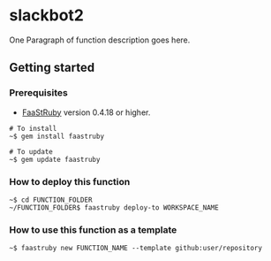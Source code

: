 # slackbot2
One Paragraph of function description goes here.
## Getting started
### Prerequisites
* [FaaStRuby](https://faastruby.io) version 0.4.18 or higher.
```
# To install
~$ gem install faastruby

# To update
~$ gem update faastruby
```
### How to deploy this function
```
~$ cd FUNCTION_FOLDER
~/FUNCTION_FOLDER$ faastruby deploy-to WORKSPACE_NAME
```
### How to use this function as a template
```
~$ faastruby new FUNCTION_NAME --template github:user/repository
```

